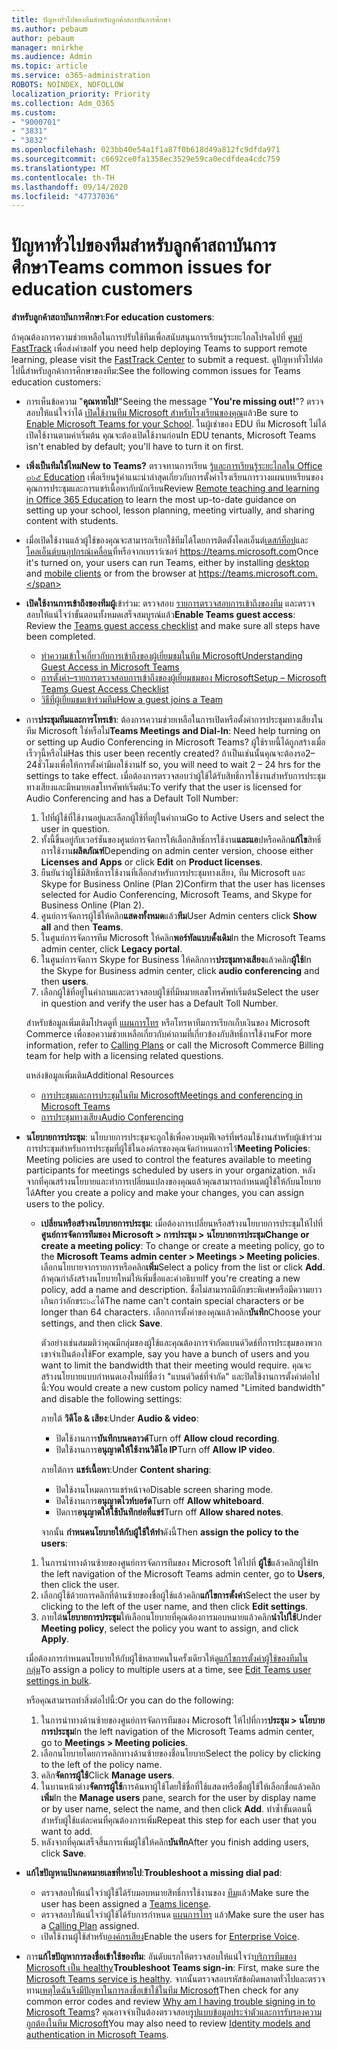 ```yaml
---
title: ปัญหาทั่วไปของทีมสำหรับลูกค้าสถาบันการศึกษา
ms.author: pebaum
author: pebaum
manager: mnirkhe
ms.audience: Admin
ms.topic: article
ms.service: o365-administration
ROBOTS: NOINDEX, NOFOLLOW
localization_priority: Priority
ms.collection: Adm_O365
ms.custom:
- "9000701"
- "3831"
- "3832"
ms.openlocfilehash: 023bb40e54a1f1a87f0b618d49a812fc9dfda971
ms.sourcegitcommit: c6692ce0fa1358ec3529e59ca0ecdfdea4cdc759
ms.translationtype: MT
ms.contentlocale: th-TH
ms.lasthandoff: 09/14/2020
ms.locfileid: "47737036"
---
```

# <a name="teams-common-issues-for-education-customers"></a><span data-ttu-id="e8e65-102">ปัญหาทั่วไปของทีมสำหรับลูกค้าสถาบันการศึกษา</span><span class="sxs-lookup"><span data-stu-id="e8e65-102">Teams common issues for education customers</span></span>

<span data-ttu-id="e8e65-103">**สำหรับลูกค้าสถาบันการศึกษา**:</span><span class="sxs-lookup"><span data-stu-id="e8e65-103">**For education customers**:</span></span>

<span data-ttu-id="e8e65-104">ถ้าคุณต้องการความช่วยเหลือในการปรับใช้ทีมเพื่อสนับสนุนการเรียนรู้ระยะไกลโปรดไปที่ [ศูนย์ FastTrack](https://www.microsoft.com/fasttrack) เพื่อส่งคำขอ</span><span class="sxs-lookup"><span data-stu-id="e8e65-104">If you need help deploying Teams to support remote learning, please visit the [FastTrack Center](https://www.microsoft.com/fasttrack) to submit a request.</span></span> <span data-ttu-id="e8e65-105">ดูปัญหาทั่วไปต่อไปนี้สำหรับลูกค้าการศึกษาของทีม:</span><span class="sxs-lookup"><span data-stu-id="e8e65-105">See the following common issues for Teams education customers:</span></span>

- <span data-ttu-id="e8e65-106">การเห็นข้อความ "**คุณหายไป!**"</span><span class="sxs-lookup"><span data-stu-id="e8e65-106">Seeing the message "**You're missing out!**"?</span></span> <span data-ttu-id="e8e65-107">ตรวจสอบให้แน่ใจว่าได้ [เปิดใช้งานทีม Microsoft สำหรับโรงเรียนของคุณ](https://docs.microsoft.com/microsoft-365/education/intune-edu-trial/enable-microsoft-teams)แล้ว</span><span class="sxs-lookup"><span data-stu-id="e8e65-107">Be sure to [Enable Microsoft Teams for your School](https://docs.microsoft.com/microsoft-365/education/intune-edu-trial/enable-microsoft-teams).</span></span> <span data-ttu-id="e8e65-108">ในผู้เช่าของ EDU ทีม Microsoft ไม่ได้เปิดใช้งานตามค่าเริ่มต้น คุณจะต้องเปิดใช้งานก่อน</span><span class="sxs-lookup"><span data-stu-id="e8e65-108">In EDU tenants, Microsoft Teams isn't enabled by default; you'll have to turn it on first.</span></span>

- <span data-ttu-id="e8e65-109">**เพิ่งเป็นทีมใช่ไหม**</span><span class="sxs-lookup"><span data-stu-id="e8e65-109">**New to Teams?**</span></span> <span data-ttu-id="e8e65-110">ตรวจทานการเรียน [รู้และการเรียนรู้ระยะไกลใน Office ๓๖๕ Education](https://support.office.com/article/remote-teaching-and-learning-in-office-365-education-f651ccae-7b65-478b-8366-51bb884025c4) เพื่อเรียนรู้คำแนะนำล่าสุดเกี่ยวกับการตั้งค่าโรงเรียนการวางแผนบทเรียนของคุณการประชุมและการแชร์เนื้อหากับนักเรียน</span><span class="sxs-lookup"><span data-stu-id="e8e65-110">Review [Remote teaching and learning in Office 365 Education](https://support.office.com/article/remote-teaching-and-learning-in-office-365-education-f651ccae-7b65-478b-8366-51bb884025c4) to learn the most up-to-date guidance on setting up your school, lesson planning, meeting virtually, and sharing content with students.</span></span>

- <span data-ttu-id="e8e65-111">เมื่อเปิดใช้งานแล้วผู้ใช้ของคุณจะสามารถเรียกใช้ทีมได้โดยการติดตั้งไคลเอ็นต์[เดสก์ท็อป](https://docs.microsoft.com/MicrosoftTeams/get-clients#desktop-client)และ[ไคลเอ็นต์บนอุปกรณ์เคลื่อน](https://docs.microsoft.com/MicrosoftTeams/get-clients#mobile-clients)ที่หรือจากเบราว์เซอร์ https://teams.microsoft.com</span><span class="sxs-lookup"><span data-stu-id="e8e65-111">Once it's turned on, your users can run Teams, either by installing [desktop](https://docs.microsoft.com/MicrosoftTeams/get-clients#desktop-client) and [mobile clients](https://docs.microsoft.com/MicrosoftTeams/get-clients#mobile-clients) or from the browser at https://teams.microsoft.com.</span></span>

- <span data-ttu-id="e8e65-112">**เปิดใช้งานการเข้าถึงของทีมผู้**เข้าร่วม: ตรวจสอบ [รายการตรวจสอบการเข้าถึงของทีม](https://docs.microsoft.com/microsoftteams/guest-access-checklist) และตรวจสอบให้แน่ใจว่าขั้นตอนทั้งหมดเสร็จสมบูรณ์แล้ว</span><span class="sxs-lookup"><span data-stu-id="e8e65-112">**Enable Teams guest access**: Review the [Teams guest access checklist](https://docs.microsoft.com/microsoftteams/guest-access-checklist) and make sure all steps have been completed.</span></span>
    - [<span data-ttu-id="e8e65-113">ทำความเข้าใจเกี่ยวกับการเข้าถึงของผู้เยี่ยมชมในทีม Microsoft</span><span class="sxs-lookup"><span data-stu-id="e8e65-113">Understanding Guest Access in Microsoft Teams</span></span>](https://docs.microsoft.com/microsoftteams/guest-access)
    - [<span data-ttu-id="e8e65-114">การตั้งค่า–รายการตรวจสอบการเข้าถึงของผู้เยี่ยมชมของ Microsoft</span><span class="sxs-lookup"><span data-stu-id="e8e65-114">Setup – Microsoft Teams Guest Access Checklist</span></span>](https://docs.microsoft.com/microsoftteams/guest-access-checklist)
    - [<span data-ttu-id="e8e65-115">วิธีที่ผู้เยี่ยมชมเข้าร่วมทีม</span><span class="sxs-lookup"><span data-stu-id="e8e65-115">How a guest joins a Team</span></span>](https://docs.microsoft.com/microsoftteams/guest-joins)

- <span data-ttu-id="e8e65-116">การ**ประชุมทีมและการโทรเข้า**: ต้องการความช่วยเหลือในการเปิดหรือตั้งค่าการประชุมทางเสียงในทีม Microsoft ใช่หรือไม่</span><span class="sxs-lookup"><span data-stu-id="e8e65-116">**Teams Meetings and Dial-In**: Need help turning on or setting up Audio Conferencing in Microsoft Teams?</span></span> <span data-ttu-id="e8e65-117">ผู้ใช้รายนี้ได้ถูกสร้างเมื่อเร็วๆนี้หรือไม่</span><span class="sxs-lookup"><span data-stu-id="e8e65-117">Has this user been recently created?</span></span> <span data-ttu-id="e8e65-118">ถ้าเป็นเช่นนั้นคุณจะต้องรอ2–24ชั่วโมงเพื่อให้การตั้งค่ามีผลใช้งาน</span><span class="sxs-lookup"><span data-stu-id="e8e65-118">If so, you will need to wait 2 – 24 hrs for the settings to take effect.</span></span> <span data-ttu-id="e8e65-119">เมื่อต้องการตรวจสอบว่าผู้ใช้ได้รับสิทธิ์การใช้งานสำหรับการประชุมทางเสียงและมีหมายเลขโทรศัพท์เริ่มต้น:</span><span class="sxs-lookup"><span data-stu-id="e8e65-119">To verify that the user is licensed for Audio Conferencing and has a Default Toll Number:</span></span>
    1. <span data-ttu-id="e8e65-120">ไปที่ผู้ใช้ที่ใช้งานอยู่และเลือกผู้ใช้ที่อยู่ในคำถาม</span><span class="sxs-lookup"><span data-stu-id="e8e65-120">Go to Active Users and select the user in question.</span></span>
    2. <span data-ttu-id="e8e65-121">ทั้งนี้ขึ้นอยู่กับเวอร์ชันของศูนย์การจัดการให้เลือกสิทธิ์การใช้งาน**และแอ**ปหรือคลิก**แก้ไข**สิทธิ์การใช้งาน**ผลิตภัณฑ์**</span><span class="sxs-lookup"><span data-stu-id="e8e65-121">Depending on admin center version, choose either **Licenses and Apps** or click **Edit** on **Product licenses**.</span></span>
    3. <span data-ttu-id="e8e65-122">ยืนยันว่าผู้ใช้มีสิทธิ์การใช้งานที่เลือกสำหรับการประชุมทางเสียง, ทีม Microsoft และ Skype for Business Online (Plan 2)</span><span class="sxs-lookup"><span data-stu-id="e8e65-122">Confirm that the user has licenses selected for Audio Conferencing, Microsoft Teams, and Skype for Business Online (Plan 2).</span></span>
    4. <span data-ttu-id="e8e65-123">ศูนย์การจัดการผู้ใช้ให้คลิก**แสดงทั้งหมด**แล้ว**ทีม**</span><span class="sxs-lookup"><span data-stu-id="e8e65-123">User Admin centers click **Show all** and then **Teams**.</span></span>
    5. <span data-ttu-id="e8e65-124">ในศูนย์การจัดการทีม Microsoft ให้คลิก**พอร์ทัลแบบดั้งเดิม**</span><span class="sxs-lookup"><span data-stu-id="e8e65-124">In the Microsoft Teams admin center, click **Legacy portal**.</span></span>
    6. <span data-ttu-id="e8e65-125">ในศูนย์การจัดการ Skype for Business ให้คลิกการ**ประชุมทางเสียง**แล้วคลิก**ผู้ใช้**</span><span class="sxs-lookup"><span data-stu-id="e8e65-125">In the Skype for Business admin center, click **audio conferencing** and then **users**.</span></span>
    7. <span data-ttu-id="e8e65-126">เลือกผู้ใช้ที่อยู่ในคำถามและตรวจสอบผู้ใช้ที่มีหมายเลขโทรศัพท์เริ่มต้น</span><span class="sxs-lookup"><span data-stu-id="e8e65-126">Select the user in question and verify the user has a Default Toll Number.</span></span>

    <span data-ttu-id="e8e65-127">สำหรับข้อมูลเพิ่มเติมโปรดดูที่ [แผนการโทร](https://docs.microsoft.com/microsoftteams/calling-plans-for-office-365) หรือโทรหาทีมการเรียกเก็บเงินของ Microsoft Commerce เพื่อขอความช่วยเหลือเกี่ยวกับคำถามที่เกี่ยวข้องกับสิทธิ์การใช้งาน</span><span class="sxs-lookup"><span data-stu-id="e8e65-127">For more information, refer to [Calling Plans](https://docs.microsoft.com/microsoftteams/calling-plans-for-office-365) or call the Microsoft Commerce Billing team for help with a licensing related questions.</span></span>

    <span data-ttu-id="e8e65-128">แหล่งข้อมูลเพิ่มเติม</span><span class="sxs-lookup"><span data-stu-id="e8e65-128">Additional Resources</span></span>

    - [<span data-ttu-id="e8e65-129">การประชุมและการประชุมในทีม Microsoft</span><span class="sxs-lookup"><span data-stu-id="e8e65-129">Meetings and conferencing in Microsoft Teams</span></span>](https://docs.microsoft.com/microsoftteams/deploy-meetings-microsoft-teams-landing-page)
    - [<span data-ttu-id="e8e65-130">การประชุมทางเสียง</span><span class="sxs-lookup"><span data-stu-id="e8e65-130">Audio Conferencing</span></span>](https://docs.microsoft.com/microsoftteams/audio-conferencing-in-office-365)

- <span data-ttu-id="e8e65-131">**นโยบายการประชุม**: นโยบายการประชุมจะถูกใช้เพื่อควบคุมฟีเจอร์ที่พร้อมใช้งานสำหรับผู้เข้าร่วมการประชุมสำหรับการประชุมที่ผู้ใช้ในองค์กรของคุณจัดกำหนดการไว้</span><span class="sxs-lookup"><span data-stu-id="e8e65-131">**Meeting Policies**: Meeting policies are used to control the features available to meeting participants for meetings scheduled by users in your organization.</span></span> <span data-ttu-id="e8e65-132">หลังจากที่คุณสร้างนโยบายและทำการเปลี่ยนแปลงของคุณแล้วคุณสามารถกำหนดผู้ใช้ให้กับนโยบายได้</span><span class="sxs-lookup"><span data-stu-id="e8e65-132">After you create a policy and make your changes, you can assign users to the policy.</span></span>

    - <span data-ttu-id="e8e65-133">**เปลี่ยนหรือสร้างนโยบายการประชุม**: เมื่อต้องการเปลี่ยนหรือสร้างนโยบายการประชุมให้ไปที่**ศูนย์การจัดการทีมของ Microsoft > การประชุม > นโยบายการประชุม**</span><span class="sxs-lookup"><span data-stu-id="e8e65-133">**Change or create a meeting policy**: To change or create a meeting policy, go to the **Microsoft Teams admin center > Meetings > Meeting policies**.</span></span> <span data-ttu-id="e8e65-134">เลือกนโยบายจากรายการหรือคลิก**เพิ่ม**</span><span class="sxs-lookup"><span data-stu-id="e8e65-134">Select a policy from the list or click **Add**.</span></span> <span data-ttu-id="e8e65-135">ถ้าคุณกำลังสร้างนโยบายใหม่ให้เพิ่มชื่อและคำอธิบาย</span><span class="sxs-lookup"><span data-stu-id="e8e65-135">If you're creating a new policy, add a name and description.</span></span> <span data-ttu-id="e8e65-136">ชื่อไม่สามารถมีอักขระพิเศษหรือมีความยาวเกินกว่าอักขระ๖๔ได้</span><span class="sxs-lookup"><span data-stu-id="e8e65-136">The name can't contain special characters or be longer than 64 characters.</span></span> <span data-ttu-id="e8e65-137">เลือกการตั้งค่าของคุณแล้วคลิก**บันทึก**</span><span class="sxs-lookup"><span data-stu-id="e8e65-137">Choose your settings, and then click **Save**.</span></span> 
    
        <span data-ttu-id="e8e65-138">ตัวอย่างเช่นสมมติว่าคุณมีกลุ่มของผู้ใช้และคุณต้องการจำกัดแบนด์วิดธ์ที่การประชุมของพวกเขาจำเป็นต้องใช้</span><span class="sxs-lookup"><span data-stu-id="e8e65-138">For example, say you have a bunch of users and you want to limit the bandwidth that their meeting would require.</span></span> <span data-ttu-id="e8e65-139">คุณจะสร้างนโยบายแบบกำหนดเองใหม่ที่ชื่อว่า "แบนด์วิดธ์ที่จำกัด" และปิดใช้งานการตั้งค่าต่อไปนี้:</span><span class="sxs-lookup"><span data-stu-id="e8e65-139">You would create a new custom policy named "Limited bandwidth" and disable the following settings:</span></span>

        <span data-ttu-id="e8e65-140">ภายใต้ **วิดีโอ & เสียง**:</span><span class="sxs-lookup"><span data-stu-id="e8e65-140">Under **Audio & video**:</span></span>
        - <span data-ttu-id="e8e65-141">ปิดใช้งานการ**บันทึกบนคลาวด์**</span><span class="sxs-lookup"><span data-stu-id="e8e65-141">Turn off **Allow cloud recording**.</span></span>
        - <span data-ttu-id="e8e65-142">ปิดใช้งานการ**อนุญาตให้ใช้งานวิดีโอ IP**</span><span class="sxs-lookup"><span data-stu-id="e8e65-142">Turn off **Allow IP video**.</span></span>

        <span data-ttu-id="e8e65-143">ภายใต้การ **แชร์เนื้อหา**:</span><span class="sxs-lookup"><span data-stu-id="e8e65-143">Under **Content sharing**:</span></span>

        - <span data-ttu-id="e8e65-144">ปิดใช้งานโหมดการแชร์หน้าจอ</span><span class="sxs-lookup"><span data-stu-id="e8e65-144">Disable screen sharing mode.</span></span>
        - <span data-ttu-id="e8e65-145">ปิดใช้งานการ**อนุญาตไวท์บอร์ด**</span><span class="sxs-lookup"><span data-stu-id="e8e65-145">Turn off **Allow whiteboard**.</span></span>
        - <span data-ttu-id="e8e65-146">ปิดการ**อนุญาตให้ใช้บันทึกย่อที่แชร์**</span><span class="sxs-lookup"><span data-stu-id="e8e65-146">Turn off **Allow shared notes**.</span></span>

        <span data-ttu-id="e8e65-147">จากนั้น **กำหนดนโยบายให้กับผู้ใช้ให้ทำ**ดังนี้</span><span class="sxs-lookup"><span data-stu-id="e8e65-147">Then **assign the policy to the users**:</span></span>

    1. <span data-ttu-id="e8e65-148">ในการนำทางด้านซ้ายของศูนย์การจัดการทีมของ Microsoft ให้ไปที่ **ผู้ใช้**แล้วคลิกผู้ใช้</span><span class="sxs-lookup"><span data-stu-id="e8e65-148">In the left navigation of the Microsoft Teams admin center, go to **Users**, then click the user.</span></span>
    2. <span data-ttu-id="e8e65-149">เลือกผู้ใช้ด้วยการคลิกที่ด้านซ้ายของชื่อผู้ใช้แล้วคลิก**แก้ไขการตั้งค่า**</span><span class="sxs-lookup"><span data-stu-id="e8e65-149">Select the user by clicking to the left of the user name, and then click **Edit settings**.</span></span>
    3. <span data-ttu-id="e8e65-150">ภายใต้**นโยบายการประชุม**ให้เลือกนโยบายที่คุณต้องการมอบหมายแล้วคลิก**นำไปใช้**</span><span class="sxs-lookup"><span data-stu-id="e8e65-150">Under **Meeting policy**, select the policy you want to assign, and click **Apply**.</span></span>

    <span data-ttu-id="e8e65-151">เมื่อต้องการกำหนดนโยบายให้กับผู้ใช้หลายคนในครั้งเดียวให้ดู[แก้ไขการตั้งค่าผู้ใช้ของทีมในกลุ่ม](https://docs.microsoft.com/microsoftteams/edit-user-settings-in-bulk)</span><span class="sxs-lookup"><span data-stu-id="e8e65-151">To assign a policy to multiple users at a time, see [Edit Teams user settings in bulk](https://docs.microsoft.com/microsoftteams/edit-user-settings-in-bulk).</span></span>

    <span data-ttu-id="e8e65-152">หรือคุณสามารถทำสิ่งต่อไปนี้:</span><span class="sxs-lookup"><span data-stu-id="e8e65-152">Or you can do the following:</span></span>
    1. <span data-ttu-id="e8e65-153">ในการนำทางด้านซ้ายของศูนย์การจัดการทีมของ Microsoft ให้ไปที่การ**ประชุม > นโยบายการประชุม**</span><span class="sxs-lookup"><span data-stu-id="e8e65-153">In the left navigation of the Microsoft Teams admin center, go to **Meetings > Meeting policies**.</span></span>
    2. <span data-ttu-id="e8e65-154">เลือกนโยบายโดยการคลิกทางด้านซ้ายของชื่อนโยบาย</span><span class="sxs-lookup"><span data-stu-id="e8e65-154">Select the policy by clicking to the left of the policy name.</span></span>
    3. <span data-ttu-id="e8e65-155">คลิก**จัดการผู้ใช้**</span><span class="sxs-lookup"><span data-stu-id="e8e65-155">Click **Manage users**.</span></span>
    4. <span data-ttu-id="e8e65-156">ในบานหน้าต่าง**จัดการผู้ใช้**การค้นหาผู้ใช้โดยใช้ชื่อที่ใช้แสดงหรือชื่อผู้ใช้ให้เลือกชื่อแล้วคลิก**เพิ่ม**</span><span class="sxs-lookup"><span data-stu-id="e8e65-156">In the **Manage users** pane, search for the user by display name or by user name, select the name, and then click **Add**.</span></span> <span data-ttu-id="e8e65-157">ทำซ้ำขั้นตอนนี้สำหรับผู้ใช้แต่ละคนที่คุณต้องการเพิ่ม</span><span class="sxs-lookup"><span data-stu-id="e8e65-157">Repeat this step for each user that you want to add.</span></span>
    5. <span data-ttu-id="e8e65-158">หลังจากที่คุณเสร็จสิ้นการเพิ่มผู้ใช้ให้คลิก**บันทึก**</span><span class="sxs-lookup"><span data-stu-id="e8e65-158">After you finish adding users, click **Save**.</span></span>

- <span data-ttu-id="e8e65-159">**แก้ไขปัญหาแป้นกดหมายเลขที่หายไป**:</span><span class="sxs-lookup"><span data-stu-id="e8e65-159">**Troubleshoot a missing dial pad**:</span></span>
    - <span data-ttu-id="e8e65-160">ตรวจสอบให้แน่ใจว่าผู้ใช้ได้รับมอบหมายสิทธิ์การใช้งานของ [ทีม](https://docs.microsoft.com/MicrosoftTeams/assign-teams-licenses)แล้ว</span><span class="sxs-lookup"><span data-stu-id="e8e65-160">Make sure the user has been assigned a [Teams license](https://docs.microsoft.com/MicrosoftTeams/assign-teams-licenses).</span></span>
    - <span data-ttu-id="e8e65-161">ตรวจสอบให้แน่ใจว่าผู้ใช้ได้รับการกำหนด [แผนการโทร](https://docs.microsoft.com/MicrosoftTeams/calling-plan-landing-page) แล้ว</span><span class="sxs-lookup"><span data-stu-id="e8e65-161">Make sure the user has a [Calling Plan](https://docs.microsoft.com/MicrosoftTeams/calling-plan-landing-page) assigned.</span></span>
    - <span data-ttu-id="e8e65-162">เปิดใช้งานผู้ใช้สำหรับ[องค์กรเสียง](https://docs.microsoft.com/skypeforbusiness/skype-for-business-hybrid-solutions/plan-your-phone-system-cloud-pbx-solution/enable-users-for-enterprise-voice-online-and-phone-system-voicemail#to-enable-your-users-for-phone-system-in-office-365-voice-and-voicemail)</span><span class="sxs-lookup"><span data-stu-id="e8e65-162">Enable the users for [Enterprise Voice](https://docs.microsoft.com/skypeforbusiness/skype-for-business-hybrid-solutions/plan-your-phone-system-cloud-pbx-solution/enable-users-for-enterprise-voice-online-and-phone-system-voicemail#to-enable-your-users-for-phone-system-in-office-365-voice-and-voicemail).</span></span>

- <span data-ttu-id="e8e65-163">การ**แก้ไขปัญหาการลงชื่อเข้าใช้ของทีม**: อันดับแรกให้ตรวจสอบให้แน่ใจว่า[บริการทีมของ Microsoft เป็น healthy](https://admin.microsoft.com/Adminportal/Home?source=applauncher#/servicehealth)</span><span class="sxs-lookup"><span data-stu-id="e8e65-163">**Troubleshoot Teams sign-in**: First, make sure the [Microsoft Teams service is healthy](https://admin.microsoft.com/Adminportal/Home?source=applauncher#/servicehealth).</span></span> <span data-ttu-id="e8e65-164">จากนั้นตรวจสอบรหัสข้อผิดพลาดทั่วไปและตรวจทาน[เหตุใดฉันจึงมีปัญหาในการลงชื่อเข้าใช้ในทีม Microsoft](https://support.office.com/article/a02f683b-61a3-4008-9447-ee60c5593b0f)</span><span class="sxs-lookup"><span data-stu-id="e8e65-164">Then check for any common error codes and review [Why am I having trouble signing in to Microsoft Teams](https://support.office.com/article/a02f683b-61a3-4008-9447-ee60c5593b0f)?</span></span> <span data-ttu-id="e8e65-165">คุณอาจจำเป็นต้องตรวจสอบ[รูปแบบข้อมูลประจำตัวและการรับรองความถูกต้องในทีม Microsoft](https://docs.microsoft.com/MicrosoftTeams/identify-models-authentication)</span><span class="sxs-lookup"><span data-stu-id="e8e65-165">You may also need to review [Identity models and authentication in Microsoft Teams](https://docs.microsoft.com/MicrosoftTeams/identify-models-authentication).</span></span>
